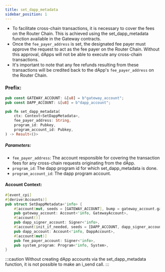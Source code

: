 ```yaml
---
title: set_dapp_metadata
sidebar_position: 1
---
```


* To facilitate cross-chain transactions, it is necessary to cover the fees on the Router Chain. This is achieved using the set_dapp_metadata function available in the Gateway contracts. 
* Once the `fee_payer_address` is set, the designated fee payer must approve the request to act as the fee payer on the Router Chain. Without this approval, dApps will not be able to execute any cross-chain transactions.
* It's important to note that any fee refunds resulting from these transactions will be credited back to the dApp's `fee_payer_address` on the Router Chain. 

### Prefix:

```rust
pub const GATEWAY_ACCOUNT: &[u8] = b"gateway_account";
pub const DAPP_ACCOUNT: &[u8] = b"dapp_account";
```

```rust
pub fn set_dapp_metadata(
    ctx: Context<SetDappMetadata>,
    fee_payer_address: String,
    program_id: Pubkey,
    program_account_id: Pubkey,
) -> Result<()> 
```

##### Parameters:

* `fee_payer_address`: The account responsible for covering the transaction fees for any cross-chain requests originating from the dApp.
* `program_id`: The dapp program id for which set_dapp_metadata is done.
* `program_account_id`: The dapp program account.


#### Account Context:
```rust
#[event_cpi]
#[derive(Accounts)]
pub struct SetDappMetadata<'info> {
    #[account(mut, seeds = [GATEWAY_ACCOUNT], bump = gateway_account.gateway_account_bump)]
    pub gateway_account: Account<'info, GatewayAccount>,
    #[account()]
    pub dapp_signer_account: Signer<'info>,
    #[account(init_if_needed, seeds = [DAPP_ACCOUNT, dapp_signer_account.key.as_ref()], bump, payer = fee_payer_account, space = DISCRIMINATOR_SIZE + DappAccount::INIT_SPACE)]
    pub dapp_account: Account<'info, DappAccount>,
    #[account(mut)]
    pub fee_payer_account: Signer<'info>,
    pub system_program: Program<'info, System>,
}
```

:::caution
Without creating dApp accounts via the set_dapp_metadata function, it is not possible to make an i_send call.
:::
